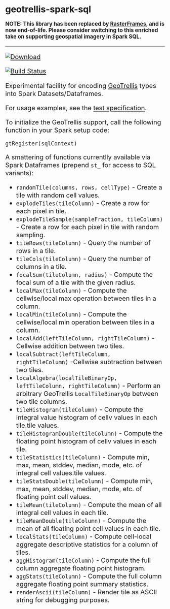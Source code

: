 # geotrellis-spark-sql

<big><strong>NOTE: This library has been replaced by [RasterFrames](https://github.com/s22s/raster-frames), and is now end-of-life. Please consider switching to this enriched take on supporting geospatial imagery in Spark SQL.</strong><big>
 
 ----

 [ ![Download](https://api.bintray.com/packages/s22s/maven/geotrellis-spark-sql/images/download.svg) ](https://bintray.com/s22s/maven/geotrellis-spark-sql/_latestVersion)

[![Build Status](https://travis-ci.org/s22s/geotrellis-spark-sql.svg?branch=master)](https://travis-ci.org/s22s/geotrellis-spark-sql)

Experimental facility for encoding [GeoTrellis](https://geotrellis.io/) types into Spark Datasets/Dataframes. 

For usage examples, see the [test specification](src/test/scala/org/apache/spark/sql/gt/GTSQLSpec.scala).

To initialize the GeoTrellis support, call the following function in your Spark setup code: 

    gtRegister(sqlContext)

A smattering of functions currentlly available via Spark Dataframes (prepend `st_` for access to SQL variants):

* `randomTile(columns, rows, cellType)` - Create a tile with random cell values.
* `explodeTiles(tileColumn)` - Create a row for each pixel in tile.
* `explodeTileSample(sampleFraction, tileColumn)` - Create a row for each pixel in tile with random sampling.
* `tileRows(tileColumn)` - Query the number of rows in a tile.
* `tileCols(tileColumn)` - Query the number of columns in a tile.
* `focalSum(tileColumn, radius)` - Compute the focal sum of a tile with the given radius.
* `localMax(tileColumn)` - Compute the cellwise/local max operation between tiles in a column.
* `localMin(tileColumn)` - Compute the cellwise/local min operation between tiles in a column.
* `localAdd(leftTileColumn, rightTileColumn)` - Cellwise addition between two tiles.
* `localSubtract(leftTileColumn, rightTileColumn)` -Cellwise subtraction between two tiles.
* `localAlgebra(localTileBinaryOp, leftTileColumn, rightTileColumn)` - Perform an arbitrary GeoTrellis `LocalTileBinaryOp` between two tile columns.
* `tileHistogram(tileColumn)` - Compute the integral value histogram of cellv values in each tile.tile values.
* `tileHistogramDouble(tileColumn)` - Compute the floating point histogram of cellv values in each tile.
* `tileStatistics(tileColumn)` - Compute min, max, mean, stddev, median, mode, etc. of integral cell values.tile values.
* `tileStatsDouble(tileColumn)` - Compute min, max, mean, stddev, median, mode, etc. of floating point cell values.
* `tileMean(tileColumn)` - Compute the mean of all integral cell values in each tile.
* `tileMeanDouble(tileColumn)` - Compute the mean of all floating point cell values in each tile.
* `localStats(tileColumn)` -   Compute cell-local aggregate descriptive statistics for a column of tiles.
* `aggHistogram(tileColumn)` - Compute the full column aggregate floating point histogram.
* `aggStats(tileColumn)` - Compute the full column aggregate floating point summary statistics.
* `renderAscii(tileColumn)` - Render tile as ASCII string for debugging purposes.
